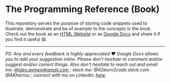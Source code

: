 # The Programming Reference (Book)

This repository serves the purpose of storing code snippets used to illustrate, demonstrate and be of example to the concepts in the book. Check out the book as an [HTML Website](https://docs.google.com/document/d/e/2PACX-1vRIl_pkXRghf1LzFryOn5VfNycluCfgnOdLlFQku01IWMGAb5m2aM065mpGJ7_I-PePVwtyGrxaWCi4/pub) or as [Google Docs](https://docs.google.com/document/d/1o5Gq44C2VUEnR487WPrxhIp_KaX85VjLSg0jdpiQ4Jk/edit?usp=sharing) and share it if you find it useful 😄.

----

_PS: Any and every feedback is highly appreciated ❤️ Google Docs allows you to add your suggestion inline. Please don't hesitate to comment and/or suggest and/or correct things. Also don't hesitate to reach out and email me: @idev.aymen@gmail.com ; slack me: @42born2code.slack.com @AKharrou ; connect with me on Linkedin: [here](https://www.linkedin.com/in/aymen-kharroubi-83a673145?lipi=urn%3Ali%3Apage%3Ad_flagship3_profile_view_base_contact_details%3BZt07F%2BC7QHK%2BMtMg80CqBw%3D%3D)._
